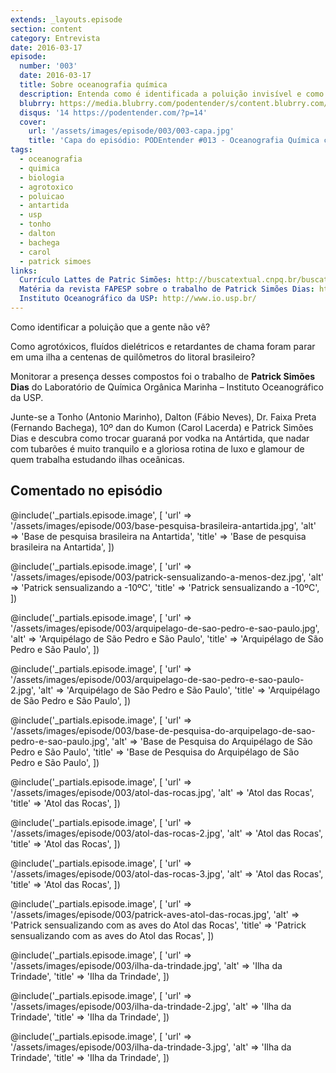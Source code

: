 ```yaml
---
extends: _layouts.episode
section: content
category: Entrevista
date: 2016-03-17
episode:
  number: '003'
  date: 2016-03-17
  title: Sobre oceanografia química
  description: Entenda como é identificada a poluição invisível e como agrotóxicos e outros poluentes foram parar em uma ilha há centenas de quilômetros do litoral brasileiro. 
  blubrry: https://media.blubrry.com/podentender/s/content.blubrry.com/podentender/PODEntender_003_sobre_oceanografia_quimica.mp3
  disqus: '14 https://podentender.com/?p=14'
  cover:
    url: '/assets/images/episode/003/003-capa.jpg'
    title: 'Capa do episódio: PODEntender #013 - Oceanografia Química com Patrick Simões Dias'
tags:
  - oceanografia
  - quimica
  - biologia
  - agrotoxico
  - poluicao
  - antartida
  - usp
  - tonho
  - dalton
  - bachega
  - carol
  - patrick simoes
links:
  Currículo Lattes de Patric Simões: http://buscatextual.cnpq.br/buscatextual/visualizacv.do?id=K4262622Y4
  Matéria da revista FAPESP sobre o trabalho de Patrick Simões Dias: http://revistapesquisa.fapesp.br/2013/07/26/poluicao-que-vem-de-longe/
  Instituto Oceanográfico da USP: http://www.io.usp.br/
---
```


Como identificar a poluição que a gente não vê?

Como agrotóxicos, fluídos dielétricos e retardantes de chama
foram parar em uma ilha a centenas de quilômetros do litoral
brasileiro?

Monitorar a presença desses compostos foi o trabalho de
**Patrick Simões Dias** do Laboratório de Química Orgânica Marinha
– Instituto Oceanográfico da USP.

Junte-se a Tonho (Antonio Marinho), Dalton (Fábio Neves),
Dr. Faixa Preta (Fernando Bachega), 10º dan do Kumon (Carol Lacerda)
e Patrick Simões Dias e descubra como trocar guaraná por vodka na
Antártida, que nadar com tubarões é muito tranquilo e a
gloriosa rotina de luxo e glamour de quem trabalha estudando
ilhas oceânicas.

## Comentado no episódio

@include('_partials.episode.image', [
    'url' => '/assets/images/episode/003/base-pesquisa-brasileira-antartida.jpg',
    'alt' => 'Base de pesquisa brasileira na Antartida',
    'title' => 'Base de pesquisa brasileira na Antartida',
])

@include('_partials.episode.image', [
    'url' => '/assets/images/episode/003/patrick-sensualizando-a-menos-dez.jpg',
    'alt' => 'Patrick sensualizando a -10ºC',
    'title' => 'Patrick sensualizando a -10ºC',
])

@include('_partials.episode.image', [
    'url' => '/assets/images/episode/003/arquipelago-de-sao-pedro-e-sao-paulo.jpg',
    'alt' => 'Arquipélago de São Pedro e São Paulo',
    'title' => 'Arquipélago de São Pedro e São Paulo',
])

@include('_partials.episode.image', [
    'url' => '/assets/images/episode/003/arquipelago-de-sao-pedro-e-sao-paulo-2.jpg',
    'alt' => 'Arquipélago de São Pedro e São Paulo',
    'title' => 'Arquipélago de São Pedro e São Paulo',
])

@include('_partials.episode.image', [
    'url' => '/assets/images/episode/003/base-de-pesquisa-do-arquipelago-de-sao-pedro-e-sao-paulo.jpg',
    'alt' => 'Base de Pesquisa do Arquipélago de São Pedro e São Paulo',
    'title' => 'Base de Pesquisa do Arquipélago de São Pedro e São Paulo',
])

@include('_partials.episode.image', [
    'url' => '/assets/images/episode/003/atol-das-rocas.jpg',
    'alt' => 'Atol das Rocas',
    'title' => 'Atol das Rocas',
])

@include('_partials.episode.image', [
    'url' => '/assets/images/episode/003/atol-das-rocas-2.jpg',
    'alt' => 'Atol das Rocas',
    'title' => 'Atol das Rocas',
])

@include('_partials.episode.image', [
    'url' => '/assets/images/episode/003/atol-das-rocas-3.jpg',
    'alt' => 'Atol das Rocas',
    'title' => 'Atol das Rocas',
])

@include('_partials.episode.image', [
    'url' => '/assets/images/episode/003/patrick-aves-atol-das-rocas.jpg',
    'alt' => 'Patrick sensualizando com as aves do Atol das Rocas',
    'title' => 'Patrick sensualizando com as aves do Atol das Rocas',
])

@include('_partials.episode.image', [
    'url' => '/assets/images/episode/003/ilha-da-trindade.jpg',
    'alt' => 'Ilha da Trindade',
    'title' => 'Ilha da Trindade',
])

@include('_partials.episode.image', [
    'url' => '/assets/images/episode/003/ilha-da-trindade-2.jpg',
    'alt' => 'Ilha da Trindade',
    'title' => 'Ilha da Trindade',
])

@include('_partials.episode.image', [
    'url' => '/assets/images/episode/003/ilha-da-trindade-3.jpg',
    'alt' => 'Ilha da Trindade',
    'title' => 'Ilha da Trindade',
])
